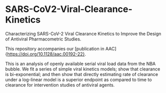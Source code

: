 # SARS-CoV2-Viral-Clearance-Kinetics

Characterizing SARS-CoV-2 Viral Clearance Kinetics to Improve the Design of Antiviral Pharmacometric Studies.

This repository accompanies our [publication in AAC]{https://doi.org/10.1128/aac.00192-22}.

This is an analysis of openly available serial viral load data from the NBA bubble. We fit a series of simple viral kinetics models; show that clearance is bi-exponential; and then show that directly estimating rate of clearance under a log-linear model is a superior endpoint as compared to time to clearance for intervention studies of antiviral agents.